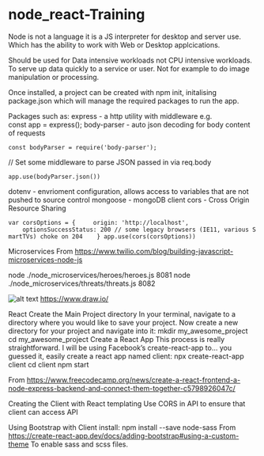 # node_react-Training
 
 Node is not a language it is a JS interpreter for desktop and server use. Which has the ability to work with Web or Desktop applcications.

Should be used for Data intensive workloads not CPU intensive workloads.
To serve up data quickly to a service or user. Not for example to do image manipulation or processing.

Once installed, a project can be created with npm init, initalising package.json which will manage the required packages to run the app.

Packages such as:
express - a http utility with middleware e.g. 
const app = express();
body-parser - auto json decoding for body content of requests

```const bodyParser = require('body-parser');```

// Set some middleware to parse JSON passed in via req.body

```app.use(bodyParser.json())```

dotenv -  envrioment configuration, allows access to variables that are not pushed to source control
mongoose - mongoDB client
cors - Cross Origin Resource Sharing

``var corsOptions = {
    origin: 'http://localhost',
    optionsSuccessStatus: 200 // some legacy browsers (IE11, various SmartTVs) choke on 204 
  }
app.use(cors(corsOptions))``

Microservices
From <https://www.twilio.com/blog/building-javascript-microservices-node-js> 

node ./node_microservices/heroes/heroes.js 8081
node ./node_microservices/threats/threats.js 8082


![alt text](https://i.imgur.com/Ab0Llss.png, "Microservices, Heroes and Threats, with internal methods.")
https://www.draw.io/

 
React
Create the Main Project directory
In your terminal, navigate to a directory where you would like to save your project. Now create a new directory for your project and navigate into it:
mkdir my_awesome_project
cd my_awesome_project
Create a React App
This process is really straightforward.
I will be using Facebook’s create-react-app to… you guessed it, easily create a react app named client:
npx create-react-app client
cd client
npm start

From <https://www.freecodecamp.org/news/create-a-react-frontend-a-node-express-backend-and-connect-them-together-c5798926047c/> 

Creating the Client with React templating
Use CORS in API to ensure that client can access API

Using Bootstrap with Client install:
npm install --save node-sass
From <https://create-react-app.dev/docs/adding-bootstrap#using-a-custom-theme> 
To enable sass and scss files.

